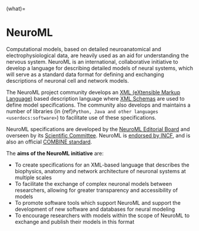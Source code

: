 (what)=
# NeuroML

Computational models, based on detailed neuroanatomical and electrophysiological data, are heavily used as an aid for understanding the nervous system.
NeuroML is an international, collaborative initiative to develop a language for describing detailed models of neural systems, which will serve as a 
standard data format for defining and exchanging descriptions of neuronal cell and network models.

The NeuroML project community develops an [XML (eXtensible Markup Language)](https://wikipedia.org/XML) based description language where [XML Schemas](http://www.w3schools.com/schema/default.asp) are used to define model specifications.
The community also develops and maintains a number of libraries (in {ref}`Python, Java and other languages <userdocs:software>`) to facilitate use of these specifications.

NeuroML specifications are developed by the [NeuroML Editorial Board](https://neuroml.org/editors) and overseen by its [Scientific Committee](https://neuroml.org/scientific_committee).
NeuroML is [endorsed by INCF](https://www.incf.org/sbp/neuroml), and is also an official [COMBINE standard](http://co.mbine.org/standards/neuroml).

The **aims of the NeuroML initiative** are:

- To create specifications for an XML-based language that describes the biophysics, anatomy and network architecture of neuronal systems at multiple scales
- To facilitate the exchange of complex neuronal models between researchers, allowing for greater transparency and accessibility of models
- To promote software tools which support NeuroML and support the development of new software and databases for neural modeling
- To encourage researchers with models within the scope of NeuroML to exchange and publish their models in this format
